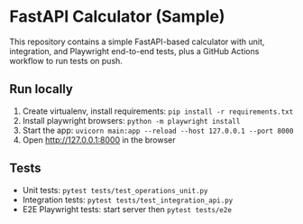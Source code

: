 # FastAPI Calculator (Sample)

This repository contains a simple FastAPI-based calculator with unit, integration, and Playwright end-to-end tests, plus a GitHub Actions workflow to run tests on push.

## Run locally
1. Create virtualenv, install requirements: `pip install -r requirements.txt`
2. Install playwright browsers: `python -m playwright install`
3. Start the app: `uvicorn main:app --reload --host 127.0.0.1 --port 8000`
4. Open http://127.0.0.1:8000 in the browser

## Tests
- Unit tests: `pytest tests/test_operations_unit.py`
- Integration tests: `pytest tests/test_integration_api.py`
- E2E Playwright tests: start server then `pytest tests/e2e`

